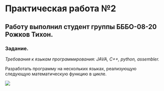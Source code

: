 <h1>Практическая работа №2</h1>
<h2>Работу выполнил студент группы БББО-08-20 Рожков Тихон.</h2>
<h3>Задание.</h3>
<p><i>Требования к языкам программирования: JAVA, C++, python, assembler.</i></p>
<p>Разработать программу на нескольких языках, реализующую следующую математическую функцию в цикле.</p>
<img src='https://i.imgur.com/jfqXcMU.png'>
